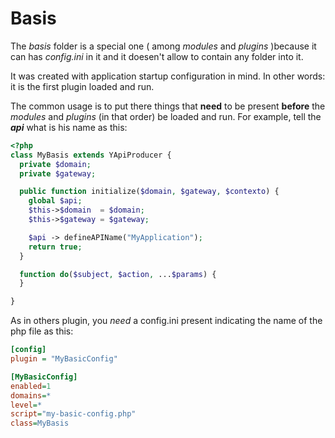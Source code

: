# Basis

The *basis* folder is a special one ( among *modules* and *plugins* )because it can has *config.ini* in it and it doesen't allow to contain any folder into it.

It was created with application startup configuration in mind. In other words: it is the first plugin loaded and run.

The common usage is to put there things that **need** to be present **before** the *modules* and *plugins* (in that order) be loaded and run. For example, tell the ***api*** what is his name as this:

```php
<?php
class MyBasis extends YApiProducer {
  private $domain;
  private $gateway;

  public function initialize($domain, $gateway, $contexto) {
    global $api;
    $this->$domain  = $domain;
    $this->$gateway = $gateway;

    $api -> defineAPIName("MyApplication");
    return true;
  }

  function do($subject, $action, ...$params) {
  }

}
```

As in others plugin, you *need* a config.ini present indicating the name of the php file as this:

```ini
[config]
plugin = "MyBasicConfig"

[MyBasicConfig]
enabled=1
domains=*
level=*
script="my-basic-config.php"
class=MyBasis
```


